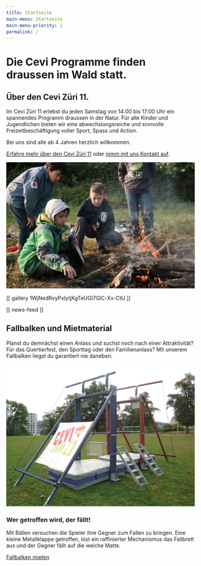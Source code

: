 ```yaml
---
title: Startseite
main-menu: Startseite
main-menu-priority: 1
permalink: /
---
```


# Die Cevi Programme finden draussen im Wald statt.

## Über den Cevi Züri 11.

Im Cevi Züri 11 erlebst du jeden Samstag von 14:00 bis 17:00 Uhr ein spannendes Programm draussen in der Natur. Für alle
Kinder und Jugendlichen bieten wir eine abwechslungsreiche und sinnvolle Freizeitbeschäftigung voller Sport, Spass und
Action.

Bei uns sind alle ab 4 Jahren herzlich willkommen.

[Erfahre mehr über den Cevi Züri 11](/ueber-uns) oder [nimm mit uns Kontakt auf](/kontakt).

![Der Zvieri auf dem Feuer ist ein fester Bestandteil unserer Programme.](/assets/Sinai_am_Feuer.jpg)

[[ gallery 1WjNedRvyPxlytjKgTeUGI7GlC-Xv-CtU ]]

[[ news-feed ]]

## Fallbalken und Mietmaterial

Planst du demnächst einen Anlass und suchst noch nach einer Attraktivität? Für das Quertierfest, den Sporttag oder den
Familienanlass? Mit unserem Fallbalken liegst du garantiert nie daneben.

![Unser Fallbalken kannst du mieten.](/assets/Fallbalken.jpg)

### Wer getroffen wird, der fällt!

Mit Bällen versuchen die Spieler ihre Gegner zum Fallen zu bringen. Eine kleine Metallklappe getroffen, löst ein
raffinierter Mechanismus das Fallbrett aus und der Gegner fällt auf die weiche Matte.

[Fallbalken mieten](/material)
